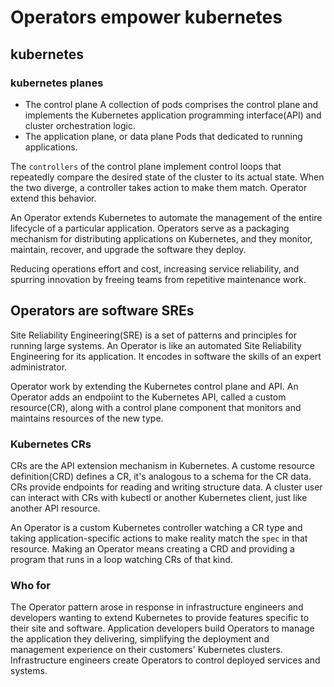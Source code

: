 # Operators empower kubernetes

## kubernetes

### kubernetes planes

* The control plane
  A collection of pods comprises the control plane and implements the Kubernetes
  application programming interface(API) and cluster orchestration logic.
* The application plane, or data plane
  Pods that dedicated to running applications.

The `controllers` of the control plane implement control loops that repeatedly
compare the desired state of the cluster to its actual state. When the two
diverge, a controller takes action to make them match. Operator extend this
behavior.

An Operator extends Kubernetes to automate the management of the entire
lifecycle of a particular application. Operators serve as a packaging mechanism
for distributing applications on Kubernetes, and they monitor, maintain,
recover, and upgrade the software they deploy.

Reducing operations effort and cost, increasing service reliability, and
spurring innovation by freeing teams from repetitive maintenance work.

## Operators are software SREs

Site Reliability Engineering(SRE) is a set of patterns and principles for
running large systems. An Operator is like an automated Site Reliability
Engineering for its application. It encodes in software the skills of an expert
administrator.

Operator work by extending the Kubernetes control plane and API. An Operator
adds an endpoiint to the Kubernetes API, called a custom resource(CR), along
with a control plane component that monitors and maintains resources of the new
type.

### Kubernetes CRs

CRs are the API extension mechanism in Kubernetes. A custome resource
definition(CRD) defines a CR, it's analogous to a schema for the CR data. CRs
provide endpoints for reading and writing structure data. A cluster user can
interact with CRs with kubectl or another Kubernetes client, just like another
API resource.

An Operator is a custom Kubernetes controller watching a CR type and taking
application-specific actions to make reality match the `spec` in that resource.
Making an Operator means creating a CRD and providing a program that runs in a
loop watching CRs of that kind.

### Who for

The Operator pattern arose in response in infrastructure engineers and
developers wanting to extend Kubernetes to provide features specific to their
site and software. Application developers build Operators to manage the
application they delivering, simplifying the deployment and management
experience on their customers' Kubernetes clusters. Infrastructure engineers
create Operators to control deployed services and systems.
